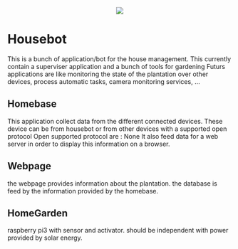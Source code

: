 <p align="center"><img src="images/homebot.png"></p>

# Housebot
This is a bunch of application/bot for the house management.
This currently contain a superviser application and a bunch of tools for gardening
Futurs applications are like monitoring the state of the plantation over other devices, process automatic tasks, camera monitoring services, ...

## Homebase
This application collect data from the different connected devices. 
These device can be from housebot or from other devices with a supported open protocol
Open supported protocol are : None
It also feed data for a web server in order to display this information on a browser.

## Webpage
the webpage provides information about the plantation. the database is feed by the information provided by the homebase.

## HomeGarden
raspberry pi3 with sensor and activator. should be independent with power provided by solar energy.

